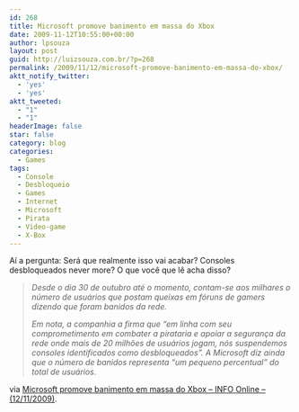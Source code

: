 ```yaml
---
id: 268
title: Microsoft promove banimento em massa do Xbox
date: 2009-11-12T10:55:00+00:00
author: lpsouza
layout: post
guid: http://luizsouza.com.br/?p=268
permalink: /2009/11/12/microsoft-promove-banimento-em-massa-do-xbox/
aktt_notify_twitter:
  - 'yes'
  - 'yes'
aktt_tweeted:
  - "1"
  - "1"
headerImage: false
star: false
category: blog
categories:
  - Games
tags:
  - Console
  - Desbloqueio
  - Games
  - Internet
  - Microsoft
  - Pirata
  - Video-game
  - X-Box
---
```

Aí a pergunta: Será que realmente isso vai acabar? Consoles desbloqueados never more? O que você que lê acha disso?

> _Desde o dia 30 de outubro até o momento, contam-se aos milhares o número de usuários que postam queixas em fóruns de gamers dizendo que foram banidos da rede._
> 
> _Em nota, a companhia a firma que “em linha com seu comprometimento em combater a pirataria e apoiar a segurança da rede onde mais de 20 milhões de usuários jogam, nós suspendemos consoles identificados como desbloqueados”. A Microsoft diz ainda que o número de banidos representa “um pequeno percentual” do total de usuários._

via [Microsoft promove banimento em massa do Xbox &#8211; INFO Online &#8211; (12/11/2009)](http://info.abril.com.br/noticias/tecnologia-pessoal/microsoft-promove-banimento-em-massa-do-xbox-12112009-16.shl).